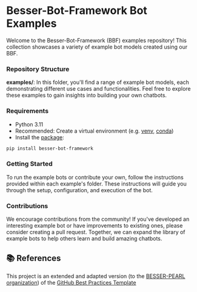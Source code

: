 # Besser-Bot-Framework Bot Examples

Welcome to the Besser-Bot-Framework (BBF) examples repository! This collection showcases a variety of example bot models created using our BBF.
### Repository Structure

**examples/**: In this folder, you'll find a range of example bot models, each demonstrating different use cases and functionalities. Feel free to explore these examples to gain insights into building your own chatbots.

### Requirements

- Python 3.11
- Recommended: Create a virtual environment
  (e.g. [venv](https://docs.python.org/3/library/venv.html),
  [conda](https://conda.io/projects/conda/en/latest/user-guide/tasks/manage-environments.html))
- Install the [package](https://pypi.org/project/besser-bot-framework/):

```bash
pip install besser-bot-framework
```

### Getting Started
 
To run the example bots or contribute your own, follow the instructions provided within each example's folder. These instructions will guide you through the setup, configuration, and execution of the bot.
### Contributions

We encourage contributions from the community! If you've developed an interesting example bot or have improvements to existing ones, please consider creating a pull request. Together, we can expand the library of example bots to help others learn and build amazing chatbots.

## 📚 References

This project is an extended and adapted version (to the [BESSER-PEARL organization](https://github.com/organizations/BESSER-PEARL/)) of the [GitHub Best Practices Template](https://github.com/jlcanovas/gh-best-practices-template.git)
